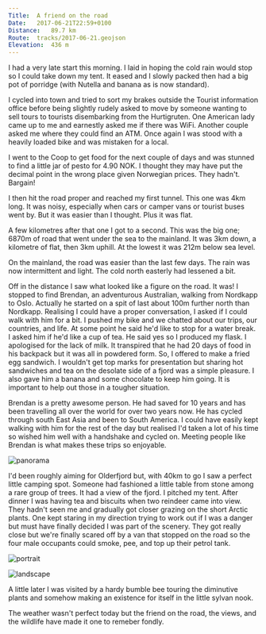 ```yaml
---
Title:	A friend on the road
Date:	2017-06-21T22:59+0100
Distance:	89.7 km
Route:	tracks/2017-06-21.geojson
Elevation:	436 m
---
```


I had a very late start this morning. I laid in hoping the cold rain would stop so I could take down my tent. It eased and I slowly packed then had a big pot of porridge (with Nutella and banana as is now standard).

I cycled into town and tried to sort my brakes outside the Tourist information office before being slightly rudely asked to move by someone wanting to sell tours to tourists disembarking from the Hurtigruten. One American lady came up to me and earnestly asked me if there was WiFi. Another couple asked me where they could find an ATM. Once again I was stood with a heavily loaded bike and was mistaken for a local.

I went to the Coop to get food for the next couple of days and was stunned to find a little jar of pesto for 4.90 NOK. I thought they may have put the decimal point in the wrong place given Norwegian prices. They hadn't. Bargain! 

I then hit the road proper and reached my first tunnel. This one was 4km long. It was noisy, especially when cars or camper vans or tourist buses went by. But it was easier than I thought. Plus it was flat.

A few kilometres after that one I got to a second. This was the big one; 6870m of road that went under the sea to the mainland. It was 3km down, a kilometre of flat, then 3km uphill. At the lowest it was 212m below sea level.

On the mainland, the road was easier than the last few days. The rain was now intermittent and light. The cold north easterly had lessened a bit.

Off in the distance I saw what looked like a figure on the road. It was! I stopped to find Brendan, an adventurous Australian, walking from Nordkapp to Oslo. Actually he started on a spit of last about 100m further north than Nordkapp. Realising I could have a proper conversation, I asked if I could walk with him for a bit. I pushed my bike and we chatted about our trips, our countries, and life. At some point he said he'd like to stop for a water break. I asked him if he'd like a cup of tea. He said yes so I produced my flask. I apologised for the lack of milk. It transpired that he had 20 days of food in his backpack but it was all in powdered form. So, I offered to make a fried egg sandwich. I wouldn't get top marks for presentation but sharing hot sandwiches and tea on the desolate side of a fjord was a simple pleasure. I also gave him a banana and some chocolate to keep him going. It is important to help out those in a tougher situation.

Brendan is a pretty awesome person. He had saved for 10 years and has been travelling all over the world for over two years now. He has cycled through south East Asia and been to South America. I could have easily kept walking with him for the rest of the day but realised I'd taken a lot of his time so wished him well with a handshake and cycled on. Meeting people like Brendan is what makes these trips so enjoyable. 

![panorama](https://pbs.twimg.com/media/DC38ZSgXgAITizU?format=jpg "Fjord panorama")

I'd been roughly aiming for Olderfjord but, with 40km to go I saw a perfect little camping spot. Someone had fashioned a little table from stone among a rare group of trees. It had a view of the fjord. I pitched my tent. After dinner I was having tea and biscuits when two reindeer came into view. They hadn't seen me and gradually got closer grazing on the short Arctic plants. One kept staring in my direction trying to work out if I was a danger but must have finally decided I was part of the scenery. They got really close but we're finally scared off by a van that stopped on the road so the four male occupants could smoke, pee, and top up their petrol tank.

![portrait](https://pbs.twimg.com/media/DC3j8VjWsAA66Wk?format=jpg "Reindeer")

![landscape](https://pbs.twimg.com/media/DC3Vf83XcAAoAHQ?format=jpg "Camp spot")

A little later I was visited by a hardy bumble bee touring the diminutive plants and somehow making an existence for itself in the little sylvan nook.

The weather wasn't perfect today but the friend on the road, the views, and the wildlife have made it one to remeber fondly.
